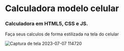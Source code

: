 <h1>Calculadora modelo celular</h1>
<h3>Calculadora em HTML5, CSS e JS.</h3>
<p>Faça seus calculos de forma estilizada na tela do celular</p>

![Captura de tela 2023-07-07 114720](https://github.com/millagmgomes/yellow_calculator/assets/120679601/60bdfa39-ad10-4ec0-be97-ea9c9e578c0e)
